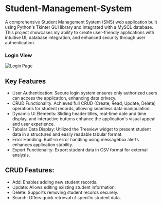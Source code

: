 # Student-Management-System
A comprehensive Student Management System (SMS) web application built using Python's Tkinter GUI library and integrated with a MySQL database. This project showcases my ability to create user-friendly applications with intuitive UI, database integration, and enhanced security through user authentication.

### Login View
![Login Page ](loginpage_demo.jpg)

## Key Features
* User Authentication: Secure login system ensures only authorized users can access the application, enhancing data privacy.
* CRUD Functionality: Achieved full CRUD (Create, Read, Update, Delete) operations for student records, allowing seamless data manipulation.
* Dynamic UI Elements: Sliding header titles, real-time date and time display, and interactive buttons enhance the application's visual appeal and user experience.
* Tabular Data Display: Utilized the Treeview widget to present student data in a structured and easily readable tabular format.
* Error Handling: Built-in error handling using messagebox alerts enhances application stability.
* Export Functionality: Export student data in CSV format for external analysis.

## CRUD Features:
* Add: Enables adding new student records.
* Update: Allows editing existing student information.
* Delete: Supports removing student records securely.
* Search: Offers quick retrieval of specific student data.
